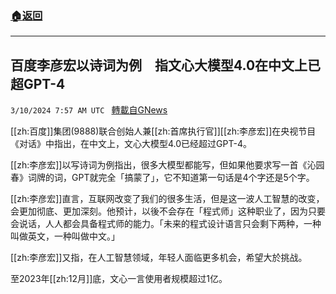 ###  [:house:返回](README.md)
---


## 百度李彦宏以诗词为例　指文心大模型4.0在中文上已超GPT-4
`3/10/2024 7:57 AM UTC ` [轉載自GNews](https://gnews.org/articles/2381325)

[[zh:百度]]集团(9888)联合创始人兼[[zh:首席执行官]][[zh:李彦宏]]在央视节目《对话》中指出，在中文上，文心大模型4.0已经超过GPT-4。

[[zh:李彦宏]]以写诗词为例指出，很多大模型都能写，但如果他要求写一首《沁园春》词牌的词，GPT就完全「搞蒙了」，它不知道第一句话是4个字还是5个字。

[[zh:李彦宏]]直言，互联网改变了我们的很多生活，但是这一波人工智慧的改变，会更加彻底、更加深刻。他预计，以後不会存在「程式师」这种职业了，因为只要会说话，人人都会具备程式师的能力。「未来的程式设计语言只会剩下两种，一种叫做英文，一种叫做中文。」

[[zh:李彦宏]]又指，在人工智慧领域，年轻人面临更多机会，希望大於挑战。

至2023年[[zh:12月]]底，文心一言使用者规模超过1亿。
